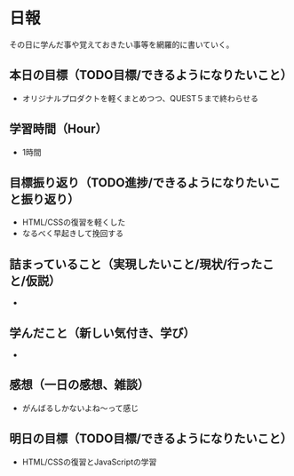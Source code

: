 # 日報
その日に学んだ事や覚えておきたい事等を網羅的に書いていく。
## 本日の目標（TODO目標/できるようになりたいこと）
- オリジナルプロダクトを軽くまとめつつ、QUEST５まで終わらせる
## 学習時間（Hour）
- 1時間
## 目標振り返り（TODO進捗/できるようになりたいこと振り返り）
- HTML/CSSの復習を軽くした
- なるべく早起きして挽回する
## 詰まっていること（実現したいこと/現状/行ったこと/仮説）
- 
## 学んだこと（新しい気付き、学び）
- 
## 感想（一日の感想、雑談）
- がんばるしかないよね～って感じ
## 明日の目標（TODO目標/できるようになりたいこと）
- HTML/CSSの復習とJavaScriptの学習